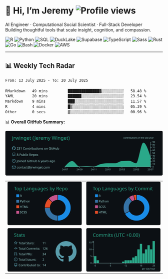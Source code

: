 # 👋 Hi, I’m Jeremy ![Profile views](https://komarev.com/ghpvc/?username=jrwinget&label=Visitors&color=0e75b6&style=flat&abbreviated=true)

AI Engineer · Computational Social Scientist · Full-Stack Developer  
Building thoughtful tools that scale insight, cognition, and compassion.

![R](https://img.shields.io/badge/R-276DC3?logo=r&logoColor=white)
![Python](https://img.shields.io/badge/Python-3776AB?logo=python&logoColor=white)
![SQL](https://img.shields.io/badge/SQL-4479A1?logo=postgresql&logoColor=white)
![DuckLake](https://img.shields.io/badge/DuckLake-FFF000?logo=duckdb&logoColor=black)
![Supabase](https://img.shields.io/badge/Supabase-3ECF8E?logo=supabase&logoColor=white)
![TypeScript](https://img.shields.io/badge/-TypeScript-3178C6?logo=typescript&logoColor=white)
![Sass](https://img.shields.io/badge/Sass-CC6699?logo=sass&logoColor=white)
![Rust](https://img.shields.io/badge/Rust-000000?logo=rust&logoColor=white)
![Go](https://img.shields.io/badge/Go-00ADD8?logo=go&logoColor=white)
![Bash](https://img.shields.io/badge/Bash-%23121011?logo=gnu-bash&logoColor=white)
![Docker](https://img.shields.io/badge/Docker-2496ED?logo=docker&logoColor=white)
![AWS](https://img.shields.io/badge/AWS-%23FF9900?logo=amazon-aws&logoColor=white)

---

## 📊 Weekly Tech Radar

<!--START_SECTION:waka-->

```txt
From: 13 July 2025 - To: 20 July 2025

RMarkdown   49 mins         ██████████████▓░░░░░░░░░░   58.48 %
YAML        20 mins         ██████░░░░░░░░░░░░░░░░░░░   23.54 %
Markdown    9 mins          ███░░░░░░░░░░░░░░░░░░░░░░   11.57 %
R           4 mins          █▒░░░░░░░░░░░░░░░░░░░░░░░   05.39 %
Other       0 secs          ▒░░░░░░░░░░░░░░░░░░░░░░░░   00.96 %
```

<!--END_SECTION:waka-->

📊 **Overall GitHub Summary:**

<div align="center">

[![](https://raw.githubusercontent.com/jrwinget/jrwinget/main/profile-summary-card-output/gotham/0-profile-details.svg)](https://github.com/vn7n24fzkq/github-profile-summary-cards)

<table>
  <tr>
    <td><img src="https://raw.githubusercontent.com/jrwinget/jrwinget/main/profile-summary-card-output/gotham/1-repos-per-language.svg" alt="Repos per Language"></td>
    <td><img src="https://raw.githubusercontent.com/jrwinget/jrwinget/main/profile-summary-card-output/gotham/2-most-commit-language.svg" alt="Most Commit Language"></td>
  </tr>
  <tr>
    <td><img src="https://raw.githubusercontent.com/jrwinget/jrwinget/main/profile-summary-card-output/gotham/3-stats.svg" alt="Stats"></td>
    <td><img src="https://raw.githubusercontent.com/jrwinget/jrwinget/main/profile-summary-card-output/gotham/4-productive-time.svg" alt="Most Productive Times"></td>
  </tr>
</table>

</div>
